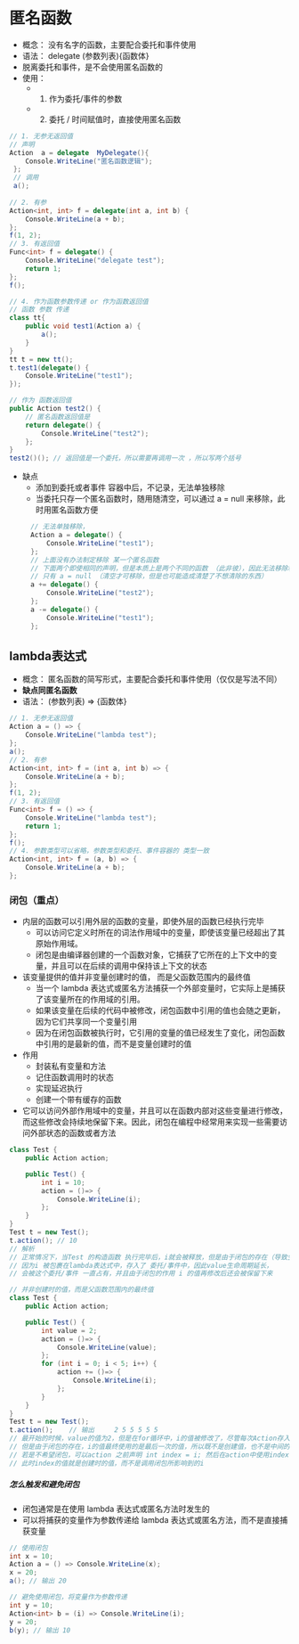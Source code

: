 # 匿名函数
- 概念： 没有名字的函数，主要配合委托和事件使用
- 语法： delegate  (参数列表){函数体}
- 脱离委托和事件，是不会使用匿名函数的
- 使用： 
  - 1. 作为委托/事件的参数
  - 2. 委托 / 时间赋值时，直接使用匿名函数
```csharp
// 1. 无参无返回值
// 声明
Action  a = delegate  MyDelegate(){
    Console.WriteLine("匿名函数逻辑");
 };
 // 调用
 a();
 
// 2. 有参
Action<int, int> f = delegate(int a, int b) {
    Console.WriteLine(a + b);
};
f(1, 2);
// 3. 有返回值
Func<int> f = delegate() {
    Console.WriteLine("delegate test");
    return 1;
};
f();

// 4. 作为函数参数传递 or 作为函数返回值
// 函数 参数 传递
class tt{
    public void test1(Action a) {
        a();
    }
}
tt t = new tt();
t.test1(delegate() {
    Console.WriteLine("test1");
});

// 作为 函数返回值
public Action test2() {
    // 匿名函数返回值是 
    return delegate() {
        Console.WriteLine("test2");
    };
}
test2()(); // 返回值是一个委托，所以需要再调用一次 ，所以写两个括号

```
- 缺点
  - 添加到委托或者事件 容器中后，不记录，无法单独移除
  - 当委托只存一个匿名函数时，随用随清空，可以通过 a = null 来移除，此时用匿名函数方便
  ```csharp
    // 无法单独移除，
    Action a = delegate() {
        Console.WriteLine("test1");
    };
    // 上面没有办法制定移除 某一个匿名函数
    // 下面两个即使相同的声明，但是本质上是两个不同的函数 （此非彼），因此无法移除和添加
    // 只有 a = null （清空才可移除，但是也可能造成清楚了不想清除的东西）
    a += delegate() {
        Console.WriteLine("test2");
    };
    a -= delegate() {
        Console.WriteLine("test1");
    };
  ```
## lambda表达式
- 概念： 匿名函数的简写形式，主要配合委托和事件使用（仅仅是写法不同）
- **缺点同匿名函数**
- 语法： (参数列表) => {函数体}
```csharp
// 1. 无参无返回值
Action a = () => {
    Console.WriteLine("lambda test");
};
a();
// 2. 有参
Action<int, int> f = (int a, int b) => {
    Console.WriteLine(a + b);
};
f(1, 2);
// 3. 有返回值
Func<int> f = () => {
    Console.WriteLine("lambda test");
    return 1;
};
f();
// 4. 参数类型可以省略，参数类型和委托、事件容器的 类型一致
Action<int, int> f = (a, b) => {
    Console.WriteLine(a + b);
};
```

### 闭包（重点）
- 内层的函数可以引用外层的函数的变量，即使外层的函数已经执行完毕
  - 可以访问它定义时所在的词法作用域中的变量，即使该变量已经超出了其原始作用域。
  - 闭包是由编译器创建的一个函数对象，它捕获了它所在的上下文中的变量，并且可以在后续的调用中保持该上下文的状态
- 该变量提供的值并非变量创建时的值， 而是父函数范围内的最终值
  - 当一个 lambda 表达式或匿名方法捕获一个外部变量时，它实际上是捕获了该变量所在的作用域的引用。
  - 如果该变量在后续的代码中被修改，闭包函数中引用的值也会随之更新，因为它们共享同一个变量引用
  - 因为在闭包函数被执行时，它引用的变量的值已经发生了变化，闭包函数中引用的是最新的值，而不是变量创建时的值
- 作用
  - 封装私有变量和方法
  - 记住函数调用时的状态
  - 实现延迟执行
  - 创建一个带有缓存的函数
- 它可以访问外部作用域中的变量，并且可以在函数内部对这些变量进行修改，而这些修改会持续地保留下来。因此，闭包在编程中经常用来实现一些需要访问外部状态的函数或者方法
```csharp
class Test {
    public Action action;

    public Test() {
        int i = 10;
        action = ()=> {
            Console.WriteLine(i);
        };
    }
}
Test t = new Test();
t.action(); // 10
// 解析
// 正常情况下，当Test 的构造函数 执行完毕后，i就会被释放，但是由于闭包的存在（导致生命周期被改变），i的值会被保留下来，所以输出10
// 因为i 被包裹在lambda表达式中，存入了 委托/事件中，因此value生命周期延长，
// 会被这个委托/事件 一直占有，并且由于闭包的作用 i 的值再修改后还会被保留下来

// 并非创建时的值，而是父函数范围内的最终值
class Test {
    public Action action;

    public Test() {
        int value = 2;
        action = ()=> {
            Console.WriteLine(value);
        };
        for (int i = 0; i < 5; i++) {
            action += ()=> {
                Console.WriteLine(i);
            };
        }
    }
}
Test t = new Test();
t.action();    // 输出     2 5 5 5 5 5
// 最开始的时候，value的值为2，但是在for循环中，i的值被修改了，尽管每次Action存入一个值，
// 但是由于闭包的存在，i的值最终使用的是最后一次的值，所以既不是创建值，也不是中间的值
// 若是不希望闭包，可以action 之前声明 int index = i; 然后在action中使用index，
// 此时index的值就是创建时的值，而不是调用闭包所影响到的i
```
##### 怎么触发和避免闭包
- 闭包通常是在使用 lambda 表达式或匿名方法时发生的
- 可以将捕获的变量作为参数传递给 lambda 表达式或匿名方法，而不是直接捕获变量
```csharp
// 使用闭包
int x = 10;
Action a = () => Console.WriteLine(x);
x = 20;
a(); // 输出 20

// 避免使用闭包，将变量作为参数传递
int y = 10;
Action<int> b = (i) => Console.WriteLine(i);
y = 20;
b(y); // 输出 10

```